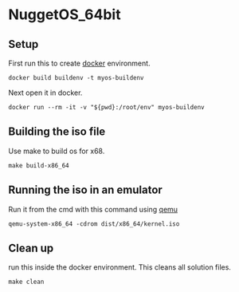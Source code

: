 # NuggetOS_64bit

## Setup
First run this to create [docker](https://www.docker.com/products/docker-desktop) environment.
```
docker build buildenv -t myos-buildenv
```
Next open it in docker.
```
docker run --rm -it -v "${pwd}:/root/env" myos-buildenv
```
## Building the iso file
Use make to build os for x68.
```
make build-x86_64
```
## Running the iso in an emulator
Run it from the cmd with this command using [qemu](https://www.qemu.org/download/)
```
qemu-system-x86_64 -cdrom dist/x86_64/kernel.iso
```
## Clean up
run this inside the docker environment. This cleans all solution files.
```
make clean
```
